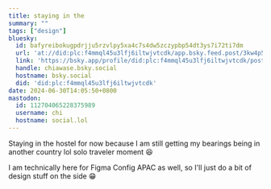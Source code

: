 ```yaml
---
title: staying in the
summary: ""
tags: ["design"]
bluesky:
  id: bafyreibokugpdrjju5rzvlpy5xa4c7s4dw5zczypbp54dt3ys7i72ti7dm
  url: 'at://did:plc:f4mmql45u3lfj6iltwjvtcdk/app.bsky.feed.post/3kw4p55hhj72z'
  link: 'https://bsky.app/profile/did:plc:f4mmql45u3lfj6iltwjvtcdk/post/3kw4p55hhj72z'
  handle: chiawase.bsky.social
  hostname: bsky.social
  did: 'did:plc:f4mmql45u3lfj6iltwjvtcdk'
date: 2024-06-30T14:05:50+0800
mastodon:
  id: 112704065228375989
  username: chi
  hostname: social.lol
---
```


Staying in the hostel for now because I am still getting my bearings being in another country lol solo traveler moment 😆

I am technically here for Figma Config APAC as well, so I'll just do a bit of design stuff on the side 😁
